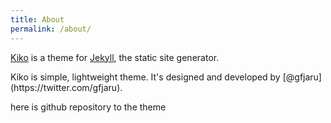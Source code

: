 ```yaml
---
title: About
permalink: /about/
---
```


<p class="lead"><a href="http://github.com/gfjaru/Kiko">Kiko</a> is a theme for <a href="http://jekyllrb.com">Jekyll</a>, the static site generator.</p>

<p>Kiko is simple, lightweight theme. It's designed and developed by [@gfjaru](https://twitter.com/gfjaru).
</p>
<p> here is github repository to the theme


